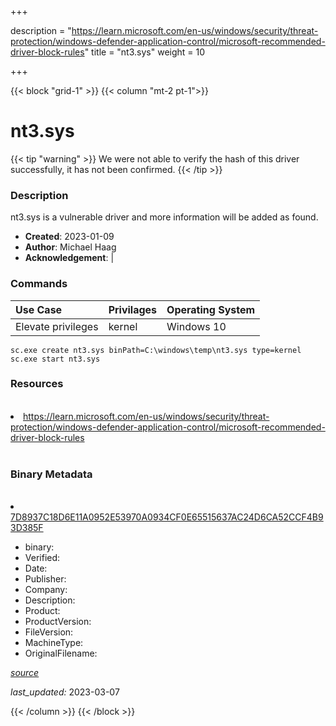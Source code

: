 +++

description = "https://learn.microsoft.com/en-us/windows/security/threat-protection/windows-defender-application-control/microsoft-recommended-driver-block-rules"
title = "nt3.sys"
weight = 10

+++


{{< block "grid-1" >}}
{{< column "mt-2 pt-1">}}




# nt3.sys 


{{< tip "warning" >}}
We were not able to verify the hash of this driver successfully, it has not been confirmed.
{{< /tip >}}




### Description


nt3.sys is a vulnerable driver and more information will be added as found.


- **Created**: 2023-01-09
- **Author**: Michael Haag
- **Acknowledgement**:  | [](https://twitter.com/)

### Commands

| Use Case | Privilages | Operating System | 
|:---- | ---- | ---- |
| Elevate privileges | kernel | Windows 10 |

```
sc.exe create nt3.sys binPath=C:\windows\temp\nt3.sys type=kernel
sc.exe start nt3.sys
```

### Resources
<br>


<li><a href=" https://learn.microsoft.com/en-us/windows/security/threat-protection/windows-defender-application-control/microsoft-recommended-driver-block-rules"> https://learn.microsoft.com/en-us/windows/security/threat-protection/windows-defender-application-control/microsoft-recommended-driver-block-rules</a></li>


<br>


### Binary Metadata
<br>



<li><a href="https://www.virustotal.com/gui/file/7D8937C18D6E11A0952E53970A0934CF0E65515637AC24D6CA52CCF4B93D385F">7D8937C18D6E11A0952E53970A0934CF0E65515637AC24D6CA52CCF4B93D385F</a></li>



- binary: 
- Verified: 
- Date: 
- Publisher: 
- Company: 
- Description: 
- Product: 
- ProductVersion: 
- FileVersion: 
- MachineType: 
- OriginalFilename: 

[*source*](https://github.com/magicsword-io/LOLDrivers/tree/main/yaml/nt3.sys.yml)

*last_updated:* 2023-03-07


{{< /column >}}
{{< /block >}}
